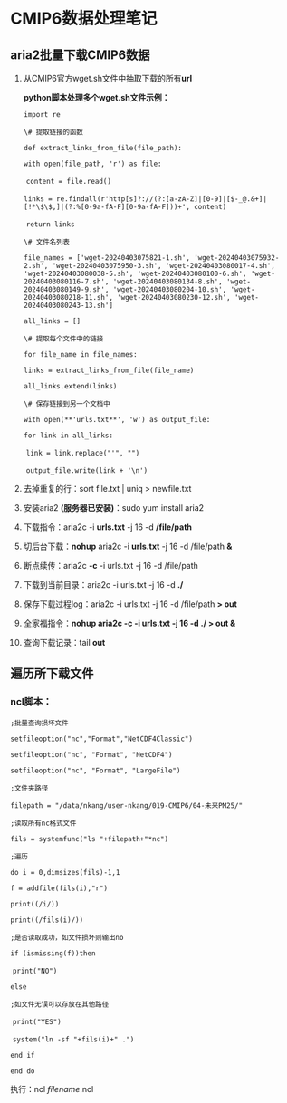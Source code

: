 # CMIP6数据处理笔记

## aria2批量下载CMIP6数据

1. 从CMIP6官方wget.sh文件中抽取下载的所有**url**

   **python脚本处理多个wget.sh文件示例：**

   `import re`

   

   `\# 提取链接的函数`

   `def extract_links_from_file(file_path):`

     `with open(file_path, 'r') as file:`

   ​    `content = file.read()`

   ​    `links = re.findall(r'http[s]?://(?:[a-zA-Z]|[0-9]|[$-_@.&+]|[!*\$\$,]|(?:%[0-9a-fA-F][0-9a-fA-F]))+', content)`

   ​    `return links`

   

   `\# 文件名列表`

   `file_names = ['wget-20240403075821-1.sh', 'wget-20240403075932-2.sh', 'wget-20240403075950-3.sh', 'wget-20240403080017-4.sh', 'wget-20240403080038-5.sh', 'wget-20240403080100-6.sh', 'wget-20240403080116-7.sh', 'wget-20240403080134-8.sh', 'wget-20240403080149-9.sh', 'wget-20240403080204-10.sh', 'wget-20240403080218-11.sh', 'wget-20240403080230-12.sh', 'wget-20240403080243-13.sh']`

   

   `all_links = []`

   `\# 提取每个文件中的链接`

   `for file_name in file_names:`

     `links = extract_links_from_file(file_name)`

     `all_links.extend(links)`

   

   `\# 保存链接到另一个文档中`

   `with open(**'urls.txt**', 'w') as output_file:`

     `for link in all_links:`

   ​    `link = link.replace("'", "")`

   ​    `output_file.write(link + '\n')`

   

2. 去掉重复的行：sort file.txt | uniq > newfile.txt

3. 安装aria2 **(服务器已安装)**：sudo yum install aria2

4. 下载指令：aria2c -i **urls.txt** -j 16 -d **/file/path**

5. 切后台下载：**nohup** aria2c -i **urls.txt** -j 16 -d /file/path **&**

6. 断点续传：aria2c **-c** -i urls.txt -j 16 -d /file/path

7. 下载到当前目录：aria2c -i urls.txt -j 16 -d **./**

8. 保存下载过程log：aria2c -i urls.txt -j 16 -d /file/path **> out**

9. 全家福指令：**nohup aria2c -c -i urls.txt -j 16 -d ./ > out &**

10. 查询下载记录：tail **out**



## 遍历所下载文件

### ncl脚本：

`;批量查询损坏文件`



`setfileoption("nc","Format","NetCDF4Classic")`

`setfileoption("nc", "Format", "NetCDF4")`

`setfileoption("nc", "Format", "LargeFile")`



`;文件夹路径`

`filepath = "/data/nkang/user-nkang/019-CMIP6/04-未来PM25/"`



`;读取所有nc格式文件`

`fils = systemfunc("ls "+filepath+"*nc")`



`;遍历`

`do i = 0,dimsizes(fils)-1,1`

  `f = addfile(fils(i),"r")`

  `print((/i/))`

  `print((/fils(i)/))`

  `;是否读取成功，如文件损坏则输出no`

  `if (ismissing(f))then`

​    `print("NO")`

  `else`

  `;如文件无误可以存放在其他路径`

​    `print("YES")`

​    `system("ln -sf "+fils(i)+" .")`

  `end if`

`end do`



执行：ncl *filename*.ncl



